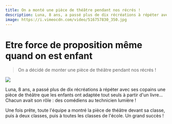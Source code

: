 ```yaml
---
title: On a monté une pièce de théâtre pendant nos récrés !
description: Luna, 8 ans, a passé plus de dix récréations à répéter avec ses copains une pièce de théâtre que les enfants ont adaptée tout seuls à partir d un livre…
image: https://i.vimeocdn.com/video/516757830_350.jpg
---
```


# Etre force de proposition même quand on est enfant

> On a décidé de monter une pièce de théâtre pendant nos récrés !

[![](https://i.vimeocdn.com/video/516757830_640.jpg)](https://player.vimeo.com/video/126348766)

Luna, 8 ans, a passé plus de dix récréations à répéter avec ses copains une pièce de théâtre que les enfants ont adaptée tout seuls à partir d'un livre… Chacun avait son rôle : des comédiens au technicien lumière !

Une fois prête, toute l'équipe a montré la pièce de théâtre devant sa classe, puis à deux classes, puis à toutes les classes de l'école. Un grand succès !
